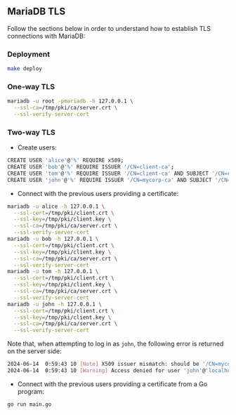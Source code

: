 ## MariaDB TLS

Follow the sections below in order to understand how to establish TLS connections with MariaDB:

### Deployment

```bash
make deploy
```

### One-way TLS

```bash
mariadb -u root -pmariadb -h 127.0.0.1 \
  --ssl-ca=/tmp/pki/ca/server.crt \
  --ssl-verify-server-cert
```

### Two-way TLS

- Create users:

```bash
CREATE USER 'alice'@'%' REQUIRE x509;
CREATE USER 'bob'@'%' REQUIRE ISSUER '/CN=client-ca';
CREATE USER 'tom'@'%' REQUIRE ISSUER '/CN=client-ca' AND SUBJECT '/CN=client';
CREATE USER 'john'@'%' REQUIRE ISSUER '/CN=mycorp-ca' AND SUBJECT '/CN=john';
```

- Connect with the previous users providing a certificate:

```bash
mariadb -u alice -h 127.0.0.1 \
  --ssl-cert=/tmp/pki/client.crt \
  --ssl-key=/tmp/pki/client.key \
  --ssl-ca=/tmp/pki/ca/server.crt \
  --ssl-verify-server-cert
mariadb -u bob -h 127.0.0.1 \
  --ssl-cert=/tmp/pki/client.crt \
  --ssl-key=/tmp/pki/client.key \
  --ssl-ca=/tmp/pki/ca/server.crt \
  --ssl-verify-server-cert
mariadb -u tom -h 127.0.0.1 \
  --ssl-cert=/tmp/pki/client.crt \
  --ssl-key=/tmp/pki/client.key \
  --ssl-ca=/tmp/pki/ca/server.crt \
  --ssl-verify-server-cert
mariadb -u john -h 127.0.0.1 \
  --ssl-cert=/tmp/pki/client.crt \
  --ssl-key=/tmp/pki/client.key \
  --ssl-ca=/tmp/pki/ca/server.crt \
  --ssl-verify-server-cert
```

Note that, when attempting to log in as `john`, the following error is returned on the server side:

```bash
2024-06-14  0:59:43 10 [Note] X509 issuer mismatch: should be '/CN=mycorp-ca' but is '/CN=client-ca'
2024-06-14  0:59:43 10 [Warning] Access denied for user 'john'@'localhost' (using password: NO)
```

- Connect with the previous users providing a certificate from a Go program:

```bash
go run main.go
```